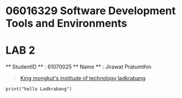 # 06016329 Software Development Tools and Environments

# LAB 2

** StudentID ** : 61070025
** Name ** : Jirawat Pratumthin

> [King mongkut's institude of technology ladkrabang](https://kmitl.ac.th)

```
print("hello Ladkrabang")
```